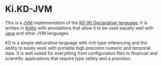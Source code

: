 # Ki.KD-JVM

This is a [JVM](https://en.wikipedia.org/wiki/Java_virtual_machine) implementation of the
[KD (Ki Declarative) language](https://github.com/kixi-io/Ki.Docs/wiki/Ki-Data-(KD)). It
is written in [Kotlin](https://kotlinlang.org/) with annotations that allow it to be used
equally well with [Java](https://en.wikipedia.org/wiki/Java_(programming_language)) and
other JVM languages.

KD is a simple delcarative language with rich type inferencing and the ability to easily
work with portable high precision numeric and temporal data. It is well suited for
everything from configuration files to financial and scientific applications that require
type safety and a precision.